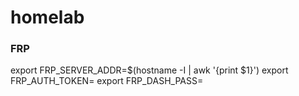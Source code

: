 # homelab

### FRP
export FRP_SERVER_ADDR=$(hostname -I | awk '{print $1}')
export FRP_AUTH_TOKEN=
export FRP_DASH_PASS=